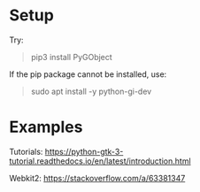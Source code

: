 # Setup

Try:

> pip3 install PyGObject

If the pip package cannot be installed, use:

> sudo apt install -y python-gi-dev

# Examples

Tutorials: https://python-gtk-3-tutorial.readthedocs.io/en/latest/introduction.html

Webkit2: https://stackoverflow.com/a/63381347
